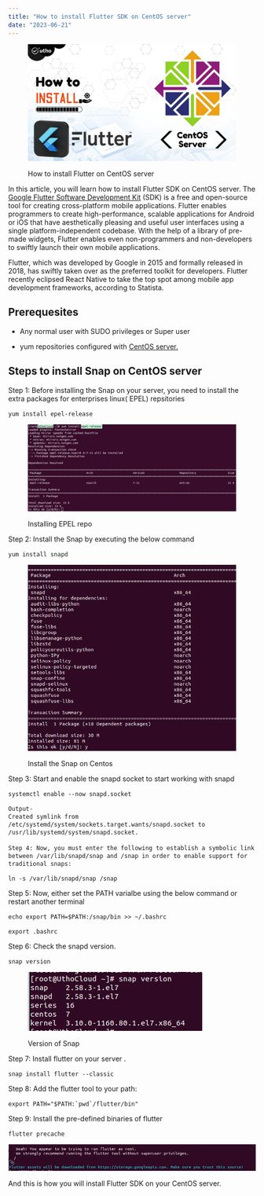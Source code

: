 ```yaml
---
title: "How to install Flutter SDK on CentOS server"
date: "2023-06-21"
---
```


<figure>

![How to install Flutter on CentOS server](images/How-to-install-Flutter-on-CentOS-server.jpg)

<figcaption>

How to install Flutter on CentOS server

</figcaption>

</figure>

In this article, you will learn how to install Flutter SDK on CentOS server. The [Google Flutter Software Development Kit](https://www.google.com/url?sa=t&rct=j&q=&esrc=s&source=web&cd=&cad=rja&uact=8&ved=2ahUKEwjDkcjXh87_AhXwTWwGHT1DAWkQFnoECCwQAQ&url=https%3A%2F%2Fen.wikipedia.org%2Fwiki%2FFlutter_(software)&usg=AOvVaw1z7ttZfRm6kiLnu3vpU37s&opi=89978449) (SDK) is a free and open-source tool for creating cross-platform mobile applications. Flutter enables programmers to create high-performance, scalable applications for Android or iOS that have aesthetically pleasing and useful user interfaces using a single platform-independent codebase. With the help of a library of pre-made widgets, Flutter enables even non-programmers and non-developers to swiftly launch their own mobile applications.

Flutter, which was developed by Google in 2015 and formally released in 2018, has swiftly taken over as the preferred toolkit for developers. Flutter recently eclipsed React Native to take the top spot among mobile app development frameworks, according to Statista.

## Prerequesites

- Any normal user with SUDO privileges or Super user

- yum repositories configured with [CentOS server.](https://utho.com/docs/tutorial/microhost-product-details/)

## Steps to install Snap on CentOS server

Step 1: Before installing the Snap on your server, you need to install the extra packages for enterprises linux( EPEL) repsitories

```
yum install epel-release
```
<figure>

![Installing EPEL repo ](images/image-1176.png)

<figcaption>

Installing EPEL repo

</figcaption>

</figure>

Step 2: Install the Snap by executing the below command

```
yum install snapd
```
<figure>

![Install the Snap on Centos](images/image-1177.png)

<figcaption>

Install the Snap on Centos

</figcaption>

</figure>

Step 3: Start and enable the snapd socket to start working with snapd

```
systemctl enable --now snapd.socket
```
```
Output-
Created symlink from /etc/systemd/system/sockets.target.wants/snapd.socket to /usr/lib/systemd/system/snapd.socket.

Step 4: Now, you must enter the following to establish a symbolic link between /var/lib/snapd/snap and /snap in order to enable support for traditional snaps:
```

```
ln -s /var/lib/snapd/snap /snap
```
Step 5: Now, either set the PATH varialbe using the below command or restart another terminal

```
echo export PATH=$PATH:/snap/bin >> ~/.bashrc
```
```
export .bashrc
```
Step 6: Check the snapd version.

```
snap version
```
<figure>

![](images/image-1178.png)

<figcaption>

Version of Snap

</figcaption>

</figure>

Step 7: Install flutter on your server .

```
snap install flutter --classic
```
Step 8: Add the flutter tool to your path:

```
export PATH="$PATH:`pwd`/flutter/bin"
```
Step 9: Install the pre-defined binaries of flutter

```
flutter precache
```
![](images/image-1179.png)

And this is how you will install Flutter SDK on your CentOS server.
